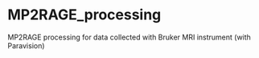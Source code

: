 # MP2RAGE_processing
MP2RAGE processing for data collected with Bruker MRI instrument (with Paravision)
